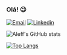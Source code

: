 
### Olá! 😉

[![Email](https://img.shields.io/badge/Gmail-D14836?style=for-the-badge&logo=gmail&logoColor=white)](mailto:aleffmpc@gmail.com)
[![Linkedin](https://img.shields.io/badge/LinkedIn-0077B5?style=for-the-badge&logo=linkedin&logoColor=white)](www.linkedin.com/in/aleff-campos-088092299)

![Aleff's GitHub stats](https://github-readme-stats.vercel.app/api?username=aleff5&show_icons=true&theme=tokyonight)

[![Top Langs](https://github-readme-stats.vercel.app/api/top-langs/?username=aleff5&layout=donut)](https://github.com/anuraghazra/github-readme-stats)

